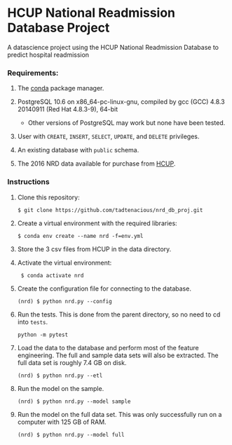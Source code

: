 # HCUP National Readmission Database Project
A datascience project using the HCUP National Readmission Database to predict hospital readmission

### Requirements:
1. The [conda](https://www.anaconda.com/distribution/) package manager.
2. PostgreSQL 10.6 on x86_64-pc-linux-gnu, compiled by gcc (GCC) 4.8.3 20140911 (Red Hat 4.8.3-9), 64-bit

   * Other versions of PostgreSQL may work but none have been tested.

3. User with `CREATE`, `INSERT`, `SELECT`, `UPDATE`, and `DELETE` privileges.
4. An existing database with `public` schema.
5. The 2016 NRD data available for purchase from [HCUP](https://www.distributor.hcup-us.ahrq.gov/Databases.aspx).


### Instructions
1. Clone this repository:
   ```
   $ git clone https://github.com/tadtenacious/nrd_db_proj.git
   ```
2. Create a virtual environment with the required libraries:
    ```
    $ conda env create --name nrd -f=env.yml
    ```
3. Store the 3 csv files from HCUP in the data directory.
4. Activate the virtual environment:
   ```
    $ conda activate nrd
   ```
5. Create the configuration file for connecting to the database.
   ```
   (nrd) $ python nrd.py --config
   ```
6. Run the tests. This is done from the parent directory, so no need to cd into `tests`.
   ```
   python -m pytest
   ```
7. Load the data to the database and perform most of the feature engineering. The full and sample data sets will also be extracted. The full data set is roughly 7.4 GB on disk. 
   ```
   (nrd) $ python nrd.py --etl
   ```

8.  Run the model on the sample. 
    ```
    (nrd) $ python nrd.py --model sample
    ```
9. Run the model on the full data set. This was only successfully run on a computer with 125 GB of RAM.
    ```
    (nrd) $ python nrd.py --model full
    ```